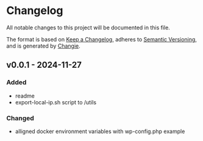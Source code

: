 # Changelog
All notable changes to this project will be documented in this file.

The format is based on [Keep a Changelog](https://keepachangelog.com/en/1.0.0/),
adheres to [Semantic Versioning](https://semver.org/spec/v2.0.0.html),
and is generated by [Changie](https://github.com/miniscruff/changie).


## v0.0.1 - 2024-11-27
### Added
* readme
* export-local-ip.sh script to /utils
### Changed
* alligned docker environment variables with wp-config.php example
